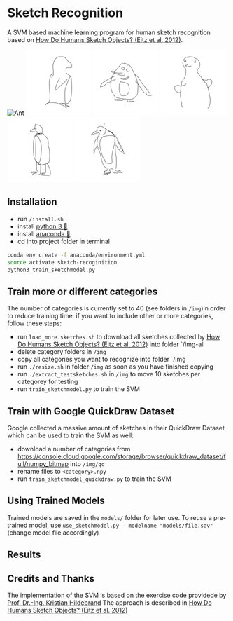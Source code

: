 # Sketch Recognition

A SVM based machine learning program for human sketch recognition based on [How Do Humans Sketch Objects? (Eitz et al. 2012)](http://cybertron.cg.tu-berlin.de/eitz/projects/classifysketch/).

![Ant](http://gph.is/2ElN30y)
![Penguin 2](/md-images/12002.png)
![Penguin 3](/md-images/12003.png)
![Penguin 4](/md-images/12004.png)
![Penguin 5](/md-images/12005.png)
![Penguin 6](/md-images/12006.png)

## Installation

- run `/install.sh`
- install [python 3 :snake:](https://www.python.org/downloads/)
- install [anaconda :snake:](https://conda.io/docs/user-guide/install/index.html)
- cd into project folder in terminal
```bash
conda env create -f anaconda/environment.yml
source activate sketch-recoginition
python3 train_sketchmodel.py
```

## Train more or different categories

The number of categories is currently set to 40 (see folders in `/img`)in order to reduce training time. if you want to include other or more categories, follow these steps: 

- run `load_more.sketches.sh` to download all sketches collected by [How Do Humans Sketch Objects? (Eitz et al. 2012)](http://cybertron.cg.tu-berlin.de/eitz/projects/classifysketch/) into folder `/img-all
- delete category folders in `/img`
- copy all categories you want to recognize into folder `/img
- run `./resize.sh` in folder `/img` as soon as you have finished copying
- run `./extract_testsketches.sh` in `/img` to move 10 sketches per categorey for testing
- run `train_sketchmodel.py` to train the SVM

## Train with Google QuickDraw Dataset

Google collected a massive amount of sketches in their QuickDraw Dataset which can be used to train the SVM as well:

- download a number of categories from https://console.cloud.google.com/storage/browser/quickdraw_dataset/full/numpy_bitmap into `/img/qd`
- rename files to `<category>.npy`
- run `train_sketchmodel_quickdraw.py` to train the SVM

## Using Trained Models

Trained models are saved in the `models/` folder for later use.
To reuse a pre-trained model, use `use_sketchmodel.py --modelname "models/file.sav"` (change model file accordingly)

## Results



## Credits and Thanks

The implementation of the SVM is based on the exercise code providede by [Prof. Dr.-Ing. Kristian Hildebrand](http://hildebrand.beuth-hochschule.de/#/)
The approach is described in [How Do Humans Sketch Objects? (Eitz et al. 2012)](http://cybertron.cg.tu-berlin.de/eitz/projects/classifysketch/)